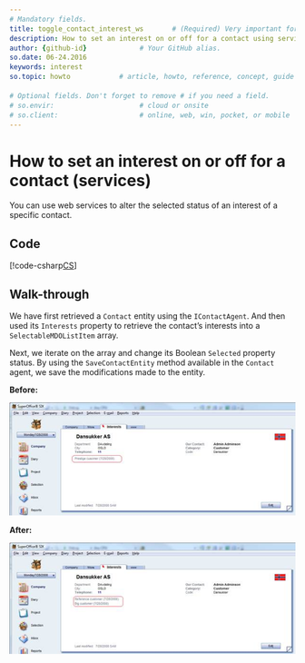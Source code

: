```yaml
---
# Mandatory fields.
title: toggle_contact_interest_ws       # (Required) Very important for SEO.
description: How to set an interest on or off for a contact using services # (Required) Important for SEO.
author: {github-id}             # Your GitHub alias.
so.date: 06-24.2016
keywords: interest
so.topic: howto            # article, howto, reference, concept, guide

# Optional fields. Don't forget to remove # if you need a field.
# so.envir:                     # cloud or onsite
# so.client:                    # online, web, win, pocket, or mobile
---
```


# How to set an interest on or off for a contact (services)

You can use web services to alter the selected status of an interest of a specific contact.

## Code

[!code-csharp[CS](includes/toggle-interest-services.cs)]

## Walk-through

We have first retrieved a `Contact` entity using the `IContactAgent`. And then used its `Interests` property to retrieve the contact’s interests into a `SelectableMDOListItem` array.

Next, we iterate on the array and change its Boolean `Selected` property status. By using the `SaveContactEntity` method available in the `Contact` agent, we save the modifications made to the entity.

**Before:**

![before][img1]

**After:**

![after][img2]

<!-- Referenced images -->
[img1]: media/image005.jpg
[img2]: media/image006.jpg
